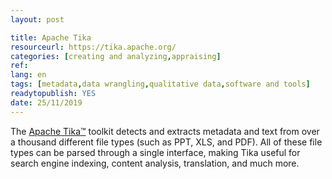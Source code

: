 ```yaml
---
layout: post 

title: Apache Tika
resourceurl: https://tika.apache.org/
categories: [creating and analyzing,appraising]
ref: 
lang: en
tags: [metadata,data wrangling,qualitative data,software and tools]
readytopublish: YES
date: 25/11/2019
---
```

The [Apache Tika™](https://tika.apache.org/) toolkit detects and extracts metadata and text from over a thousand different file types (such as PPT, XLS, and PDF). All of these file types can be parsed through a single interface, making Tika useful for search engine indexing, content analysis, translation, and much more.